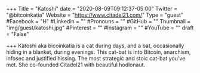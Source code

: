 +++
Title = "Katoshi"
date = "2020-08-09T09:12:37-05:00"
Twitter = "@bitcoinkatia"
Website = "https://www.citadel21.com/"
Type = "guest"
#Facebook = "H"
#Linkedin = ""
#Pronouns = ""
#GitHub = ""
Thumbnail = "img/guest/katoshi.jpg"
#Pinterest = ""
#Instagram = ""
#YouTube = ""
draft = "False"

+++
Katoshi aka bicoinkatia is a cat during days, and a bat, occasionally hiding in a blanket, during evenings. This cat-bat is into Bitcoin, anarchism, infosec and justified hissing. The most strategic and stoic cat-bat you’ve met. She co-founded Citadel21 with beautiful hodlonaut.
